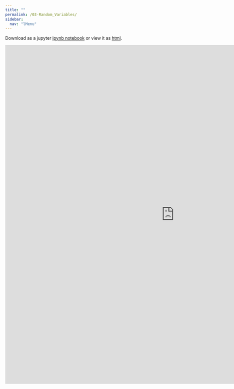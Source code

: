 ```yaml
---
title: ""
permalink: /03-Random_Variables/
sidebar:
  nav: "lMenu"
---
```


Download as a jupyter [ipynb notebook](https://datascience-intro.github.io/1MS041-2024/notebooks/03-Random_Variables.ipynb) or view it as [html](https://datascience-intro.github.io/1MS041-2024/notebooks/03-Random_Variables.html).

<iframe src="https://datascience-intro.github.io/1MS041-2024/notebooks/03-Random_Variables.html" width="1080" height="1080" frameborder="0"></iframe>

    